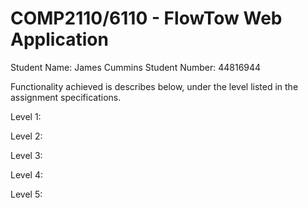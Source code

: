 # COMP2110/6110 - FlowTow Web Application

Student Name: James Cummins 
Student Number: 44816944   

Functionality achieved is describes below, under the level listed in the assignment specifications.


Level 1:

Level 2:

Level 3:

Level 4:

Level 5:


